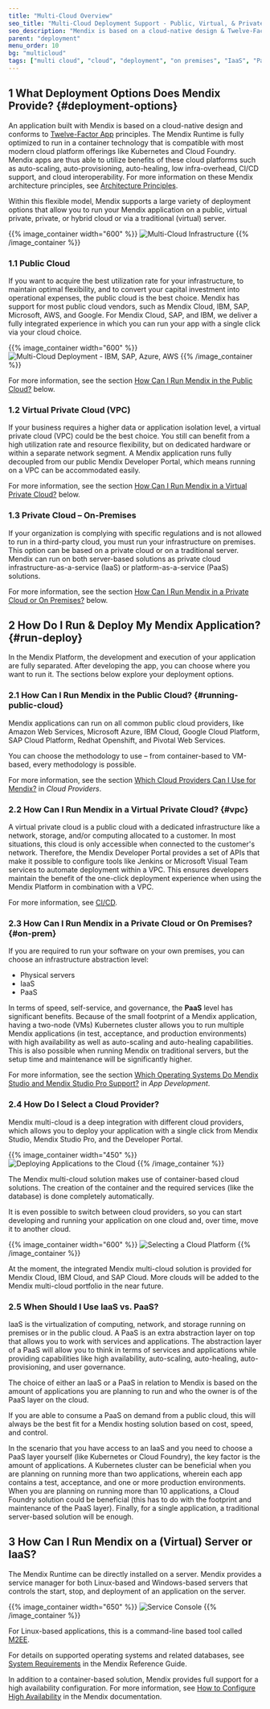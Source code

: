 ```yaml
---
title: "Multi-Cloud Overview"
seo_title: "Multi-Cloud Deployment Support - Public, Virtual, & Private Clouds"
seo_description: "Mendix is based on a cloud-native design & Twelve-Factor App principles. Learn more about multi-cloud deployment support, including public, virtual & private clouds."
parent: "deployment"
menu_order: 10
bg: "multicloud"
tags: ["multi cloud", "cloud", "deployment", "on premises", "IaaS", "PaaS"]
---
```


## 1 What Deployment Options Does Mendix Provide? {#deployment-options}

An application built with Mendix is based on a cloud-native design and conforms to [Twelve-Factor App](https://12factor.net/) principles. The Mendix Runtime is fully optimized to run in a container technology that is compatible with most modern cloud platform offerings like Kubernetes and Cloud Foundry. Mendix apps are thus able to utilize benefits of these cloud platforms such as auto-scaling, auto-provisioning, auto-healing, low infra-overhead, CI/CD support, and cloud interoperability. For more information on these Mendix architecture principles, see [Architecture Principles](../enterprise-capabilities/architecture-principles).

Within this flexible model, Mendix supports a large variety of deployment options that allow you to run your Mendix application on a public, virtual private, private, or hybrid cloud or via a traditional (virtual) server.

{{% image_container width="600" %}}
![Multi-Cloud Infrastructure](attachments/multi-cloud.png)
{{% /image_container %}}

### 1.1 Public Cloud

If you want to acquire the best utilization rate for your infrastructure, to maintain optimal flexibility, and to convert your capital investment into operational expenses, the public cloud is the best choice. Mendix has support for most public cloud vendors, such as Mendix Cloud, IBM, SAP, Microsoft, AWS, and Google. For Mendix Cloud, SAP, and IBM, we deliver a fully integrated experience in which you can run your app with a single click via your cloud choice.

{{% image_container width="600" %}}
![Multi-Cloud Deployment - IBM, SAP, Azure, AWS](attachments/multi-cloud-deploy.png)
{{% /image_container %}}

For more information, see the section [How Can I Run Mendix in the Public Cloud?](#running-public-cloud) below.

### 1.2 Virtual Private Cloud (VPC)

If your business requires a higher data or application isolation level, a virtual private cloud (VPC) could be the best choice. You still can benefit from a high utilization rate and resource flexibility, but on dedicated hardware or within a separate network segment. A Mendix application runs fully decoupled from our public Mendix Developer Portal, which means running on a VPC can be accommodated easily.

For more information, see the section [How Can I Run Mendix in a Virtual Private Cloud?](#vpc) below.

### 1.3 Private Cloud – On-Premises

If your organization is complying with specific regulations and is not allowed to run in a third-party cloud, you must run your infrastructure on premises. This option can be based on a private cloud or on a traditional server. Mendix can run on both server-based solutions as private cloud infrastructure-as-a-service (IaaS) or platform-as-a-service (PaaS) solutions.

For more information, see the section [How Can I Run Mendix in a Private Cloud or On Premises?](#on-prem) below.

## 2 How Do I Run & Deploy My Mendix Application? {#run-deploy}

In the Mendix Platform, the development and execution of your application are fully separated. After developing the app, you can choose where you want to run it. The sections below explore your deployment options.

### 2.1 How Can I Run Mendix in the Public Cloud? {#running-public-cloud}

Mendix applications can run on all common public cloud providers, like Amazon Web Services, Microsoft Azure, IBM Cloud, Google Cloud Platform, SAP Cloud Platform, Redhat Openshift, and Pivotal Web Services.

You can choose the methodology to use – from container-based to VM-based, every methodology is possible.

For more information, see the section [Which Cloud Providers Can I Use for Mendix?](cloud-providers#which-cloud) in *Cloud Providers*.

### 2.2 How Can I Run Mendix in a Virtual Private Cloud? {#vpc}

A virtual private cloud is a public cloud with a dedicated infrastructure like a network, storage, and/or computing allocated to a customer. In most situations, this cloud is only accessible when connected to the customer's network. Therefore, the Mendix Developer Portal provides a set of APIs that make it possible to configure tools like Jenkins or Microsoft Visual Team services to automate deployment within a VPC. This ensures developers maintain the benefit of the one-click deployment experience when using the Mendix Platform in combination with a VPC.

For more information, see [CI/CD](../app-lifecycle/cicd).

### 2.3 How Can I Run Mendix in a Private Cloud or On Premises? {#on-prem}

If you are required to run your software on your own premises, you can choose an infrastructure abstraction level:

* Physical servers
* IaaS
* PaaS

In terms of speed, self-service, and governance, the **PaaS** level has significant benefits. Because of the small footprint of a Mendix application, having a two-node (VMs) Kubernetes cluster allows you to run multiple Mendix applications (in test, acceptance, and production environments) with high availability as well as auto-scaling and auto-healing capabilities. This is also possible when running Mendix on traditional servers, but the setup time and maintenance will be significantly higher.

For more information, see the section [Which Operating Systems Do Mendix Studio and Mendix Studio Pro Support?](../app-lifecycle/app-development#operating-systems) in *App Development*.

### 2.4 How Do I Select a Cloud Provider?

Mendix multi-cloud is a deep integration with different cloud providers, which allows you to deploy your application with a single click from Mendix Studio, Mendix Studio Pro, and the Developer Portal.

{{% image_container width="450" %}}
![Deploying Applications to the Cloud](attachments/run.png)
{{% /image_container %}}

The Mendix multi-cloud solution makes use of container-based cloud solutions. The creation of the container and the required services (like the database) is done completely automatically.

It is even possible to switch between cloud providers, so you can start developing and running your application on one cloud and, over time, move it to another cloud.

{{% image_container width="600" %}}
![Selecting a Cloud Platform](attachments/mutli-cloud-selection.png)
{{% /image_container %}}

At the moment, the integrated Mendix multi-cloud solution is provided for Mendix Cloud, IBM Cloud, and SAP Cloud. More clouds will be added to the Mendix multi-cloud portfolio in the near future.

### 2.5 When Should I Use IaaS vs. PaaS?

IaaS is the virtualization of computing, network, and storage running on premises or in the public cloud. A PaaS is an extra abstraction layer on top that allows you to work with services and applications. The abstraction layer of a PaaS will allow you to think in terms of services and applications while providing capabilities like high availability, auto-scaling, auto-healing, auto-provisioning, and user governance.

The choice of either an IaaS or a PaaS in relation to Mendix is based on the amount of applications you are planning to run and who the owner is of the PaaS layer on the cloud.

If you are able to consume a PaaS on demand from a public cloud, this will always be the best fit for a Mendix hosting solution based on cost, speed, and control.

In the scenario that you have access to an IaaS and you need to choose a PaaS layer yourself (like Kubernetes or Cloud Foundry), the key factor is the amount of applications. A Kubernetes cluster can be beneficial when you are planning on running more than two applications, wherein each app contains a test, acceptance, and one or more production environments. When you are planning on running more than 10 applications, a Cloud Foundry solution could be beneficial (this has to do with the footprint and maintenance of the PaaS layer). Finally, for a single application, a traditional server-based solution will be enough.

## 3 How Can I Run Mendix on a (Virtual) Server or IaaS?

The Mendix Runtime can be directly installed on a server. Mendix provides a service manager for both Linux-based and Windows-based servers that controls the start, stop, and deployment of an application on the server.

{{% image_container width="650" %}}
![Service Console](attachments/mx-service-console.png)
{{% /image_container %}}

For Linux-based applications, this is a command-line based tool called [M2EE](https://github.com/mendix/m2ee-tools).

For details on supported operating systems and related databases, see [System Requirements](https://docs.mendix.com/refguide/system-requirements) in the Mendix Reference Guide.

In addition to a container-based solution, Mendix provides full support for a high availability configuration. For more information, see [How to Configure High Availability](https://docs.mendix.com/developerportal/deploy/high-availability) in the Mendix documentation.
